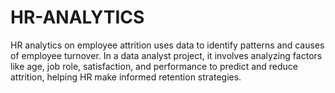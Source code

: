 # HR-ANALYTICS
HR analytics on employee attrition uses data to identify patterns and causes of employee turnover. In a data analyst project, it involves analyzing factors like age, job role, satisfaction, and performance to predict and reduce attrition, helping HR make informed retention strategies.
